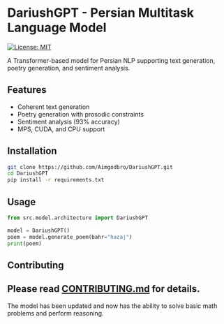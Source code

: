 # DariushGPT - Persian Multitask Language Model

[![License: MIT](https://img.shields.io/badge/License-MIT-yellow.svg)](https://opensource.org/licenses/MIT)

A Transformer-based model for Persian NLP supporting text generation, poetry generation, and sentiment analysis.

## Features
- Coherent text generation
- Poetry generation with prosodic constraints
- Sentiment analysis (93% accuracy)
- MPS, CUDA, and CPU support

## Installation
```bash
git clone https://github.com/Aimgodbro/DariushGPT.git
cd DariushGPT
pip install -r requirements.txt
```

## Usage
```python
from src.model.architecture import DariushGPT

model = DariushGPT()
poem = model.generate_poem(bahr="hazaj")
print(poem)
```

## Contributing
Please read [CONTRIBUTING.md](CONTRIBUTING.md) for details.
---
The model has been updated and now has the ability to solve basic math problems and perform reasoning.
